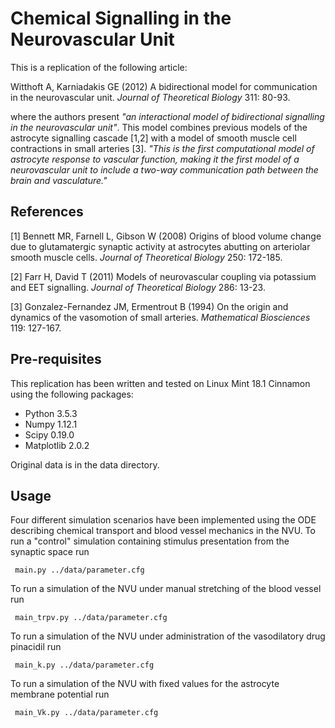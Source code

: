 
# Chemical Signalling in the Neurovascular Unit

This is a replication of the following article:

Witthoft A, Karniadakis GE (2012) A bidirectional model for communication in the neurovascular unit. *Journal of Theoretical Biology* 311: 80-93.

where the authors present *"an interactional model of bidirectional signalling in the neurovascular unit"*. This model combines previous models of the astrocyte signalling cascade [1,2] with a model of smooth muscle cell contractions in small arteries [3]. *"This is the first computational model of astrocyte response to vascular function, making it the first model of a neurovascular unit to include a two-way communication path between the brain and vasculature."*


## References

[1] Bennett MR, Farnell L, Gibson W (2008) Origins of blood volume change due to glutamatergic synaptic activity at astrocytes abutting on arteriolar smooth muscle cells. *Journal of Theoretical Biology* 250: 172-185.

[2] Farr H, David T (2011) Models of neurovascular coupling via potassium and EET signalling. *Journal of Theoretical Biology* 286: 13-23.

[3] Gonzalez-Fernandez JM, Ermentrout B (1994) On the origin and dynamics of the vasomotion of small arteries. *Mathematical Biosciences* 119: 127-167.


## Pre-requisites

This replication has been written and tested on Linux Mint 18.1 Cinnamon using the
following packages:

 * Python 3.5.3
 * Numpy 1.12.1
 * Scipy 0.19.0
 * Matplotlib 2.0.2
 
Original data is in the data directory.


## Usage

Four different simulation scenarios have been implemented using the ODE describing chemical transport and blood vessel mechanics in the NVU. To run a "control" simulation containing stimulus presentation from the synaptic space run

```
 main.py ../data/parameter.cfg
```

To run a simulation of the NVU under manual stretching of the blood vessel run

```
 main_trpv.py ../data/parameter.cfg
```

To run a simulation of the NVU under administration of the vasodilatory drug pinacidil run

```
 main_k.py ../data/parameter.cfg
```

To run a simulation of the NVU with fixed values for the astrocyte membrane potential run

```
 main_Vk.py ../data/parameter.cfg
```
